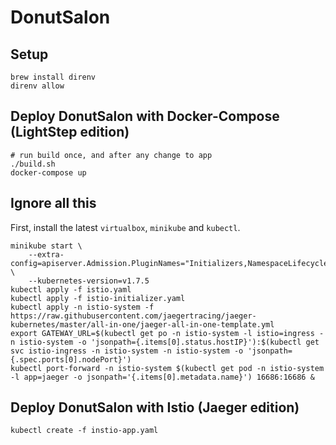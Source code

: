 # DonutSalon

## Setup

```
brew install direnv
direnv allow
```

## Deploy DonutSalon with Docker-Compose (LightStep edition)

```
# run build once, and after any change to app
./build.sh
docker-compose up
```


## Ignore all this

First, install the latest `virtualbox`, `minikube` and `kubectl`.

```
minikube start \
    --extra-config=apiserver.Admission.PluginNames="Initializers,NamespaceLifecycle,LimitRanger,ServiceAccount,DefaultStorageClass,GenericAdmissionWebhook,ResourceQuota" \
    --kubernetes-version=v1.7.5
kubectl apply -f istio.yaml
kubectl apply -f istio-initializer.yaml
kubectl apply -n istio-system -f https://raw.githubusercontent.com/jaegertracing/jaeger-kubernetes/master/all-in-one/jaeger-all-in-one-template.yml
export GATEWAY_URL=$(kubectl get po -n istio-system -l istio=ingress -n istio-system -o 'jsonpath={.items[0].status.hostIP}'):$(kubectl get svc istio-ingress -n istio-system -n istio-system -o 'jsonpath={.spec.ports[0].nodePort}')
kubectl port-forward -n istio-system $(kubectl get pod -n istio-system -l app=jaeger -o jsonpath='{.items[0].metadata.name}') 16686:16686 &
```

## Deploy DonutSalon with Istio (Jaeger edition)

```
kubectl create -f instio-app.yaml
```

